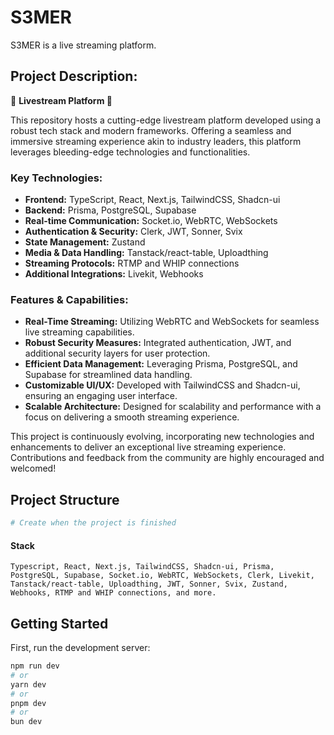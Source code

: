 # S3MER

S3MER is a live streaming platform.

## Project Description:

🌟 **Livestream Platform 🎥**

This repository hosts a cutting-edge livestream platform developed using a robust tech stack and modern frameworks. Offering a seamless and immersive streaming experience akin to industry leaders, this platform leverages bleeding-edge technologies and functionalities.

### Key Technologies:

- **Frontend:** TypeScript, React, Next.js, TailwindCSS, Shadcn-ui
- **Backend:** Prisma, PostgreSQL, Supabase
- **Real-time Communication:** Socket.io, WebRTC, WebSockets
- **Authentication & Security:** Clerk, JWT, Sonner, Svix
- **State Management:** Zustand
- **Media & Data Handling:** Tanstack/react-table, Uploadthing
- **Streaming Protocols:** RTMP and WHIP connections
- **Additional Integrations:** Livekit, Webhooks

### Features & Capabilities:

- **Real-Time Streaming:** Utilizing WebRTC and WebSockets for seamless live streaming capabilities.
- **Robust Security Measures:** Integrated authentication, JWT, and additional security layers for user protection.
- **Efficient Data Management:** Leveraging Prisma, PostgreSQL, and Supabase for streamlined data handling.
- **Customizable UI/UX:** Developed with TailwindCSS and Shadcn-ui, ensuring an engaging user interface.
- **Scalable Architecture:** Designed for scalability and performance with a focus on delivering a smooth streaming experience.

This project is continuously evolving, incorporating new technologies and enhancements to deliver an exceptional live streaming experience. Contributions and feedback from the community are highly encouraged and welcomed!

## Project Structure

```bash
# Create when the project is finished
```

#### Stack

`Typescript, React, Next.js, TailwindCSS, Shadcn-ui, Prisma, PostgreSQL, Supabase, Socket.io, WebRTC, WebSockets, Clerk, Livekit, Tanstack/react-table, Uploadthing, JWT, Sonner, Svix, Zustand, Webhooks, RTMP and WHIP connections, and more. `

## Getting Started

First, run the development server:

```bash
npm run dev
# or
yarn dev
# or
pnpm dev
# or
bun dev
```
